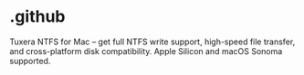 # .github
Tuxera NTFS for Mac – get full NTFS write support, high-speed file transfer, and cross-platform disk compatibility. Apple Silicon and macOS Sonoma supported.
